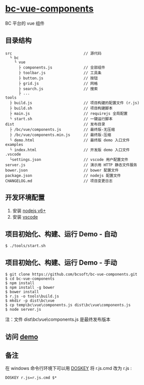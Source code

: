 # [bc-vue-components](https://bitbucket.org/bctaxi/bc-vue-components)
BC 平台的 vue 组件

## 目录结构
```
src                                // 源代码
  └ bc
    └ vue
      ├ components.js              // 全部组件
      ├ toolbar.js                 // 工具条
      ├ button.js                  // 按钮
      ├ grid.js                    // 网格
      ├ search.js                  // 搜索
      ├ ...
tools
  ├ build.js                       // 项目构建的配置文件 (r.js)
  ├ build.sh                       // 项目构建脚本
  ├ main.js                        // requirejs 全局配置
  └ start.sh                       // 一键运行脚本
dist                               // 发布目录
  ├ /bc/vue/components.js          // 最终版-无压缩
  ├ /bc/vue/components.min.js      // 最终版-压缩
  └ demo.html                      // 最终版 demo 入口文件
examples
  └ index.html                     // 开发版 demo 入口文件
.vscode
  └settings.json                   // vscode 用户配置文件
server.js                          // 演示用 HTTP 静态文件服务
bower.json                         // bower 配置文件
package.json                       // nodejs 配置文件
CHANGELOG.md                       // 项目变更日志
```

## 开发环境配置
1. 安装 [nodejs v6+](https://nodejs.org)
2. 安装 [vscode](https://code.visualstudio.com)

## 项目初始化、构建、运行 Demo - 自动
```
$ ./tools/start.sh
```

## 项目初始化、构建、运行 Demo - 手动
```
$ git clone https://github.com/bcsoft/bc-vue-components.git
$ cd bc-vue-components
$ npm install
$ npm install -g bower
$ bower install
$ r.js -o tools\build.js
$ mkdir -p dist\bc\vue
$ cp temp\bc\vue\components.js dist\bc\vue\components.js
$ node server.js
```
注：文件 dist\bc\vue\components.js 是最终发布版本

## 访问 [demo](http://127.0.0.1:3000/examples/index.html)

## 备注
在 windows 命令行环境下可以用 [DOSKEY](http://www.microsoft.com/resources/documentation/windows/xp/all/proddocs/en-us/doskey.mspx?mfr=true)
 将 r.js.cmd 改为 r.js : 
```
DOSKEY r.js=r.js.cmd $*
```